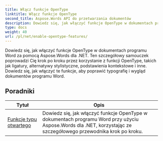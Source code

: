 ```yaml
---
title: Włącz funkcje OpenType
linktitle: Włącz funkcje OpenType
second_title: Aspose.Words API do przetwarzania dokumentów
description: Dowiedz się, jak włączyć funkcje OpenType w dokumentach programu Word za pomocą Aspose.Words dla .NET. Samouczki przeprowadzą Cię przez kolejne etapy włączania zaawansowanych funkcji czcionek OpenType.
type: docs
weight: 40
url: /pl/net/enable-opentype-features/
---
```

Dowiedz się, jak włączyć funkcje OpenType w dokumentach programu Word za pomocą Aspose.Words dla .NET. Ten szczegółowy samouczek poprowadzi Cię krok po kroku przez korzystanie z funkcji OpenType, takich jak ligatury, alternatywy stylistyczne, podstawienia kontekstowe i inne. Dowiedz się, jak włączyć te funkcje, aby poprawić typografię i wygląd dokumentów programu Word.

 ## Poradniki
| Tytuł | Opis |
| --- | --- |
| [Funkcje typu otwartego](./open-type-features/) | Dowiedz się, jak włączyć funkcje OpenType w dokumentach programu Word przy użyciu Aspose.Words dla .NET, korzystając ze szczegółowego przewodnika krok po kroku. |
